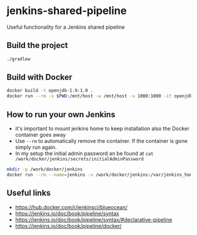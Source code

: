 # jenkins-shared-pipeline
Useful functionality for a Jenkins shared pipeline

## Build the project

```bash
./gradlew
```

## Build with Docker

```bash
docker build -t openjdk-1.9:1.0 .
docker run --rm -v $PWD:/mnt/host -w /mnt/host -u 1000:1000 -it openjdk-1.8:1.0 bash -c "./gradlew"
```

## How to run your own Jenkins

- it's important to mount jenkins home to keep installation also the Docker container goes away
- Use `--rm` to automatically remove the container. If the container is gone simply run again.
- In my setup the initial admin password an be found at `cat /work/docker/jenkins/secrets/initialAdminPassword`

```bash
mkdir -p /work/docker/jenkins
docker run --rm --name=jenkins -v /work/docker/jenkins:/var/jenkins_home -p 8080:8080 -d jenkinsci/blueocean
```

## Useful links

 - https://hub.docker.com/r/jenkinsci/blueocean/
 - https://jenkins.io/doc/book/pipeline/syntax
 - https://jenkins.io/doc/book/pipeline/syntax/#declarative-pipeline
 - https://jenkins.io/doc/book/pipeline/docker/

